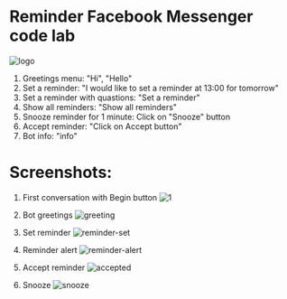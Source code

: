 # Reminder Facebook Messenger code lab

![logo](https://user-images.githubusercontent.com/2027050/55683833-955c1980-5944-11e9-942e-beb8334e80aa.png)

1. Greetings menu: "Hi", "Hello"
2. Set a reminder: "I would like to set a reminder at 13:00 for tomorrow"
3. Set a reminder with quastions: "Set a reminder"
3. Show all reminders: "Show all reminders"
4. Snooze reminder for 1 minute: Click on "Snooze" button
5. Accept reminder: "Click on Accept button"
6. Bot info: "info"

# Screenshots:

1. First conversation with Begin button
![1](https://user-images.githubusercontent.com/2027050/55683631-149c1e00-5942-11e9-888a-a99513d0785f.png)

2. Bot greetings 
![greeting](https://user-images.githubusercontent.com/2027050/55683626-1239c400-5942-11e9-9fd6-3eaf7f0832ac.png)

3. Set reminder 
![reminder-set](https://user-images.githubusercontent.com/2027050/55683629-14038780-5942-11e9-869b-e34e9d6904aa.png)

4. Reminder alert 
![reminder-alert](https://user-images.githubusercontent.com/2027050/55683627-12d25a80-5942-11e9-8d29-e7b662714831.png)

5. Accept reminder
![accepted](https://user-images.githubusercontent.com/2027050/55683625-11a12d80-5942-11e9-9037-22dc948805eb.png)

6. Snooze
![snooze](https://user-images.githubusercontent.com/2027050/55683630-149c1e00-5942-11e9-90da-98b6948a9ec2.png)


